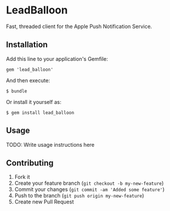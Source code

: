 # LeadBalloon

Fast, threaded client for the Apple Push Notification Service.

## Installation

Add this line to your application's Gemfile:

    gem 'lead_balloon'

And then execute:

    $ bundle

Or install it yourself as:

    $ gem install lead_balloon

## Usage

TODO: Write usage instructions here

## Contributing

1. Fork it
2. Create your feature branch (`git checkout -b my-new-feature`)
3. Commit your changes (`git commit -am 'Added some feature'`)
4. Push to the branch (`git push origin my-new-feature`)
5. Create new Pull Request